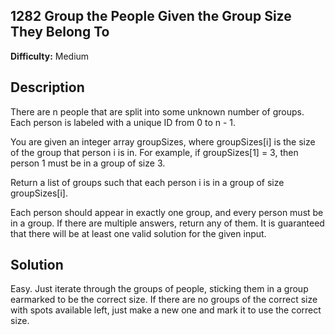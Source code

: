 
1282 Group the People Given the Group Size They Belong To
---
__Difficulty:__ Medium

Description
---
There are n people that are split into some unknown number of groups. Each person is labeled with a unique ID from 0 to n - 1.

You are given an integer array groupSizes, where groupSizes[i] is the size of the group that person i is in. For example, if groupSizes[1] = 3, then person 1 must be in a group of size 3.

Return a list of groups such that each person i is in a group of size groupSizes[i].

Each person should appear in exactly one group, and every person must be in a group. If there are multiple answers, return any of them. It is guaranteed that there will be at least one valid solution for the given input.

Solution
--- 
Easy. Just iterate through the groups of people, sticking them in a group earmarked to be the correct size. If there are no groups of the correct size with spots available left, just make a new one and mark it to use the correct size.
